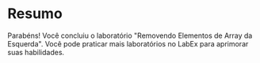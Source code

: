 # Resumo

Parabéns! Você concluiu o laboratório "Removendo Elementos de Array da Esquerda". Você pode praticar mais laboratórios no LabEx para aprimorar suas habilidades.
